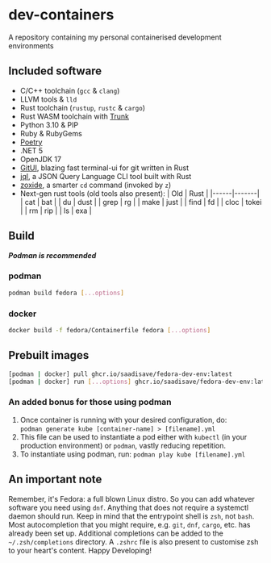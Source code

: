 # dev-containers

A repository containing my personal containerised development environments

## Included software

- C/C++ toolchain (`gcc` & `clang`)
- LLVM tools & `lld`
- Rust toolchain (`rustup`, `rustc` & `cargo`)
- Rust WASM toolchain with [Trunk](https://trunkrs.dev/)
- Python 3.10 & PIP
- Ruby & RubyGems
- [Poetry](https://python-poetry.org/)
- .NET 5
- OpenJDK 17
- [GitUI](https://github.com/extrawurst/gitui), blazing fast terminal-ui for git written in Rust
- [jql](https://github.com/yamafaktory/jql), a JSON Query Language CLI tool built with Rust
- [zoxide](https://github.com/ajeetdsouza/zoxide), a smarter `cd` command (invoked by `z`)
- Next-gen rust tools (old tools also present):
  | Old  | Rust  |
  |------|-------|
  | cat  | bat   |
  | du   | dust  |
  | grep | rg    |
  | make | just  |
  | find | fd    |
  | cloc | tokei |
  | rm   | rip   |
  | ls   | exa   |

## Build

***Podman is recommended***

### podman

```sh
podman build fedora [...options]
```

### docker

```sh
docker build -f fedora/Containerfile fedora [...options]
```

## Prebuilt images

```sh
[podman | docker] pull ghcr.io/saadisave/fedora-dev-env:latest
[podman | docker] run [...options] ghcr.io/saadisave/fedora-dev-env:latest
```

### An added bonus for those using podman

1. Once container is running with your desired configuration, do: \
`podman generate kube [container-name] > [filename].yml`
2. This file can be used to instantiate a pod either with `kubectl` (in your production
environment) or `podman`, vastly reducing repetition.
3. To instantiate using podman, run: `podman play kube [filename].yml`

## An important note

Remember, it's Fedora: a full blown Linux distro. So you can add whatever software you
need using `dnf`. Anything that does not require a systemctl daemon should run. Keep in
mind that the entrypoint shell is `zsh`, not `bash`. Most autocompletion that you might require, e.g. `git`, `dnf`, `cargo`, etc. has already been set up. Additional completions can be added to the `~/.zsh/completions` directory. A `.zshrc` file is also present to customise zsh to your heart's content. Happy Developing!
